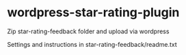 # wordpress-star-rating-plugin

Zip star-rating-feedback folder and upload via wordpress

Settings and instructions in star-rating-feedback/readme.txt